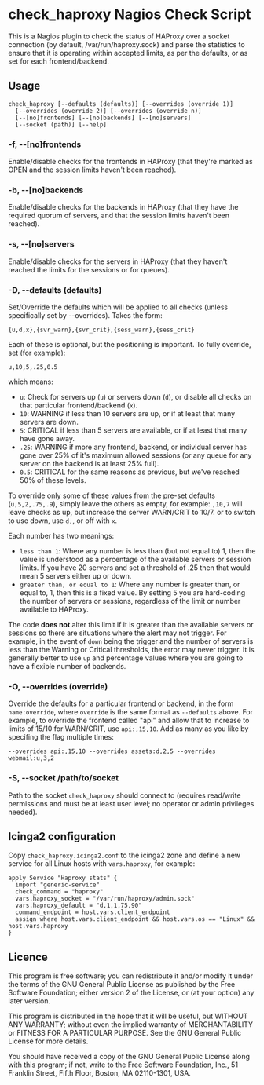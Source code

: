 # check_haproxy Nagios Check Script

This is a Nagios plugin to check the status of HAProxy over a socket connection
(by default, /var/run/haproxy.sock) and parse the statistics to ensure that it
is operating within accepted limits, as per the defaults, or as set for each
frontend/backend.

## Usage

    check_haproxy [--defaults (defaults)] [--overrides (override 1)]
      [--overrides (override 2)] [--overrides (override n)]
      [--[no]frontends] [--[no]backends] [--[no]servers]
      [--socket (path)] [--help]

### -f, --[no]frontends

Enable/disable checks for the frontends in HAProxy (that they're marked as OPEN
and the session limits haven't been reached).

### -b, --[no]backends

Enable/disable checks for the backends in HAProxy (that they have the required
quorum of servers, and that the session limits haven't been reached).

### -s, --[no]servers

Enable/disable checks for the servers in HAProxy (that they haven't reached the
limits for the sessions or for queues).

### -D, --defaults (defaults)

Set/Override the defaults which will be applied to all checks (unless
specifically set by --overrides). Takes the form:

    {u,d,x},{svr_warn},{svr_crit},{sess_warn},{sess_crit}

Each of these is optional, but the positioning is important. To fully override,
set (for example):

    u,10,5,.25,0.5

which means:

* `u`: Check for servers up (`u`) or servers down (`d`), or disable all checks
  on that particular frontend/backend (`x`).
* `10`: WARNING if less than 10 servers are up, or if at least that many servers
  are down.
* `5`: CRITICAL if less than 5 servers are available, or if at least that many
  have gone away.
* `.25`: WARNING if more any frontend, backend, or individual server has gone
  over 25% of it's maximum allowed sessions (or any queue for any server on the
  backend is at least 25% full).
* `0.5`: CRITICAL for the same reasons as previous, but we've reached 50% of
  these levels.

To override only some of these values from the pre-set defaults
(`u,5,2,.75,.9`), simply leave the others as empty, for example: `,10,7` will
leave checks as up, but increase the server WARN/CRIT to 10/7. or to switch to
use down, use `d,`, or off with `x`.

Each number has two meanings:

* `less than 1`: Where any number is less than (but not equal to) 1, then the
  value is understood as a percentage of the available servers or session
  limits. If you have 20 servers and set a threshold of .25 then that would
  mean 5 servers either up or down.
* `greater than, or equal to 1`: Where any number is greater than, or equal
  to, 1, then this is a fixed value. By setting 5 you are hard-coding the
  number of servers or sessions, regardless of the limit or number available
  to HAProxy.

The code **does not** alter this limit if it is greater than the available
servers or sessions so there are situations where the alert may not trigger.
For example, in the event of `down` being the trigger and the number of servers
is less than the Warning or Critical thresholds, the error may never trigger.
It is generally better to use `up` and percentage values where you are going
to have a flexible number of backends.

### -O, --overrides (override)

Override the defaults for a particular frontend or backend, in the form
`name:override`, where `override` is the same format as `--defaults` above. For
example, to override the frontend called "api" and allow that to increase to
limits of 15/10 for WARN/CRIT, use `api:,15,10`. Add as many as you like by
specifing the flag multiple times:

    --overrides api:,15,10 --overrides assets:d,2,5 --overrides webmail:u,3,2

### -S, --socket /path/to/socket

Path to the socket `check_haproxy` should connect to (requires read/write
permissions and must be at least user level; no operator or admin privileges
needed).

## Icinga2 configuration

Copy `check_haproxy.icinga2.conf` to the icinga2 zone and define a new service for all Linux hosts with `vars.haproxy`, for example:

```
apply Service "Haproxy stats" {
  import "generic-service"
  check_command = "haproxy"
  vars.haproxy_socket = "/var/run/haproxy/admin.sock"
  vars.haproxy_default = "d,1,1,75,90"
  command_endpoint = host.vars.client_endpoint
  assign where host.vars.client_endpoint && host.vars.os == "Linux" && host.vars.haproxy
}
```

## Licence

This program is free software; you can redistribute it and/or
modify it under the terms of the GNU General Public License
as published by the Free Software Foundation; either version 2
of the License, or (at your option) any later version.

This program is distributed in the hope that it will be useful,
but WITHOUT ANY WARRANTY; without even the implied warranty of
MERCHANTABILITY or FITNESS FOR A PARTICULAR PURPOSE.  See the
GNU General Public License for more details.

You should have received a copy of the GNU General Public License
along with this program; if not, write to the Free Software
Foundation, Inc., 51 Franklin Street, Fifth Floor, Boston, MA  02110-1301, USA.
